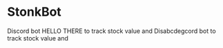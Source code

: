 # StonkBot
Discord bot HELLO THERE to track stock value and 
Disabcdegcord bot to track stock value and 

